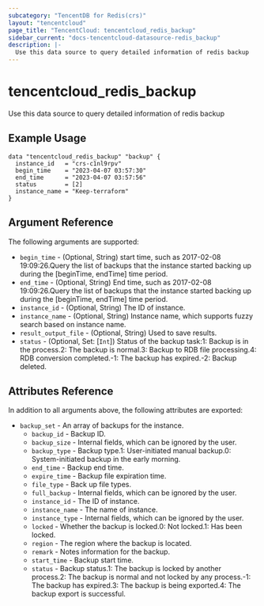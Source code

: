 ```yaml
---
subcategory: "TencentDB for Redis(crs)"
layout: "tencentcloud"
page_title: "TencentCloud: tencentcloud_redis_backup"
sidebar_current: "docs-tencentcloud-datasource-redis_backup"
description: |-
  Use this data source to query detailed information of redis backup
---
```


# tencentcloud_redis_backup

Use this data source to query detailed information of redis backup

## Example Usage

```hcl
data "tencentcloud_redis_backup" "backup" {
  instance_id   = "crs-c1nl9rpv"
  begin_time    = "2023-04-07 03:57:30"
  end_time      = "2023-04-07 03:57:56"
  status        = [2]
  instance_name = "Keep-terraform"
}
```

## Argument Reference

The following arguments are supported:

* `begin_time` - (Optional, String) start time, such as 2017-02-08 19:09:26.Query the list of backups that the instance started backing up during the [beginTime, endTime] time period.
* `end_time` - (Optional, String) End time, such as 2017-02-08 19:09:26.Query the list of backups that the instance started backing up during the [beginTime, endTime] time period.
* `instance_id` - (Optional, String) The ID of instance.
* `instance_name` - (Optional, String) Instance name, which supports fuzzy search based on instance name.
* `result_output_file` - (Optional, String) Used to save results.
* `status` - (Optional, Set: [`Int`]) Status of the backup task:1: Backup is in the process.2: The backup is normal.3: Backup to RDB file processing.4: RDB conversion completed.-1: The backup has expired.-2: Backup deleted.

## Attributes Reference

In addition to all arguments above, the following attributes are exported:

* `backup_set` - An array of backups for the instance.
  * `backup_id` - Backup ID.
  * `backup_size` - Internal fields, which can be ignored by the user.
  * `backup_type` - Backup type.1: User-initiated manual backup.0: System-initiated backup in the early morning.
  * `end_time` - Backup end time.
  * `expire_time` - Backup file expiration time.
  * `file_type` - Back up file types.
  * `full_backup` - Internal fields, which can be ignored by the user.
  * `instance_id` - The ID of instance.
  * `instance_name` - The name of instance.
  * `instance_type` - Internal fields, which can be ignored by the user.
  * `locked` - Whether the backup is locked.0: Not locked.1: Has been locked.
  * `region` - The region where the backup is located.
  * `remark` - Notes information for the backup.
  * `start_time` - Backup start time.
  * `status` - Backup status.1: The backup is locked by another process.2: The backup is normal and not locked by any process.-1: The backup has expired.3: The backup is being exported.4: The backup export is successful.



